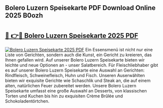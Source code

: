 ## Bolero Luzern Speisekarte PDF Download Online 2025 B0ozh

# <h2><a href="http://gcdt7jj.nevu.top/?p=Bolero+Luzern+Speisekarte">🔗 👉🔴 Bolero Luzern Speisekarte 2025 PDF</a></h2>

[![Bolero Luzern Speisekarte 2025 PDF](https://i.imgur.com/dBaPXMq.png)](http://gcdt7jj.nevu.top/?p=Bolero+Luzern+Speisekarte)
Ein Essensmenü ist nicht nur eine Liste von Gerichten, sondern auch die Kunst, ein Gericht zu kreieren, das Ihnen gefallen wird. Auf unserer Bolero Luzern Speisekarte bieten wir leichte und neue Optionen an - unser Salatbereich. Für Fleischliebhaber gibt es auf unserer Bolero Luzern Speisekarte eine Auswahl an Gerichten: Rindfleisch, Schweinefleisch, Huhn und Fisch. Unseren Auserwählten bieten wir exquisite Gerichte wie Schaschlik und Steak an, die auf einem alten, natürlichen Feuer zubereitet werden. Unsere Bolero Luzern Speisekarte umfasst eine große Auswahl an Desserts, von klassischen Torten und Kuchen bis hin zu exquisiten Crème Brûlée und Schokoladentörtchen.
